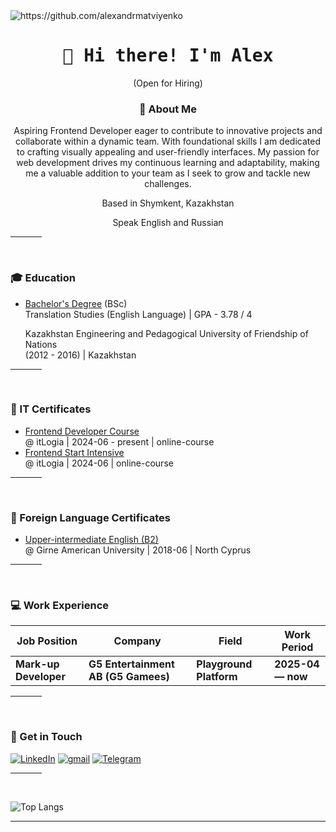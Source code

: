 <img src="https://komarev.com/ghpvc/?username=alexandrmatviyenko" alt="https://github.com/alexandrmatviyenko" />

<h1 align="center">
  <samp> 👋 Hi there! I'm Alex </samp>
</h1>

<p align="center">
  (Open for Hiring)
</p>

<h3 align="center"> 📖 About Me </h3>
<p align="center"> Aspiring Frontend Developer eager to contribute to innovative projects and collaborate within a dynamic team. With foundational skills I am dedicated to crafting visually appealing and user-friendly interfaces. My passion for web development drives my continuous learning and adaptability, making me a valuable addition to your team as I seek to grow and tackle new challenges. </p>
<p align="center"> Based in Shymkent, Kazakhstan </p>
<p align="center"> Speak English and Russian </p>

<hr width="10%">
<br>

<h3>
  🎓 Education
</h3>

- [Bachelor's Degree](https://github.com/AlexandrMatviyenko) (BSc) <br> Translation Studies (English Language) | GPA - 3.78 / 4
  <p> Kazakhstan Engineering and Pedagogical University of Friendship of Nations <br> (2012 - 2016) | Kazakhstan </p>


<hr width="10%">
<br>

<h3>
  📜 IT Certificates
</h3>

- [Frontend Developer Course](https://github.com/AlexandrMatviyenko) <br> @ itLogia | 2024-06 - present | online-course
- [Frontend Start Intensive](https://itlogia.ru/certificates/intensive/12403-69694) <br> @ itLogia | 2024-06 | online-course

<hr width="10%">
<br>

<h3>
📜 Foreign Language Certificates
</h3>

- [Upper-intermediate English (B2)](https://github.com/AlexandrMatviyenko) <br> @ Girne American University | 2018-06 | North Cyprus

<hr width="10%">
<br>

<h3>
  💻 Work Experience 
</h3>

| Job Position                  | Company                             | Field                         | Work Period       |
| ----------------------------- | ----------------------------------- | ----------------------------- | ----------------- |
| **Mark-up Developer**         | **G5 Entertainment AB (G5 Gamees)** | **Playground Platform**       | **2025-04 — now** |

<!--
<hr width="10%">
<br>

<h3>
  ⚡ Hackathon Participation
</h3>

- [Hackathon Name or which devote it to](https://Hackathon Adress) @ The organization that is holding the hackathon  | YYYY-MTH | Place
-->

<hr width="10%">
<br>

<h3>
  🔔 Get in Touch
</h3>

<a href="https://www.linkedin.com/in/alexandr-matviyenko">![LinkedIn](https://img.shields.io/badge/LinkedIn-0077B5?style=for-the-badge&logo=linkedin&logoColor=white)</a>
<a href="mailto:TheAlexandrMatviyenko@gmail.com">![gmail](https://img.shields.io/badge/Gmail-D14836?style=for-the-badge&logo=gmail&logoColor=white)</a>
<a href="https://t.me/AlexandrMatviyenko">![Telegram](https://img.shields.io/badge/Telegram-2CA5E0?style=for-the-badge&logo=telegram&logoColor=white)</a>

<hr width="10%">
<br>

![Top Langs](https://github-readme-stats.vercel.app/api/top-langs/?username=alexandrmatviyenko&hide_progress=false)

<hr width="100%">
<br>
